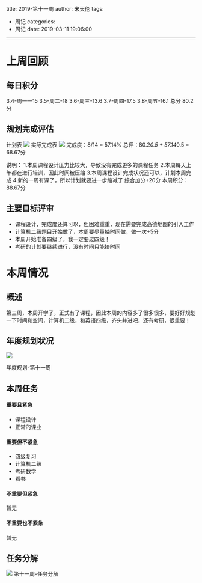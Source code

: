 title: 2019-第十一周
author: 宋天伦
tags:
  - 周记
categories:
  - 周记
date: 2019-03-11 19:06:00
---

# 上周回顾
## 每日积分
3.4-周一—15
3.5-周二-18
3.6-周三-13.6
3.7-周四-17.5
3.8-周五-16.1
总分 80.2分
## 规划完成评估

计划表
![](http://pnabaentf.bkt.clouddn.com/15523012875065.jpg)
实际完成表
![](http://pnabaentf.bkt.clouddn.com/15523012952714.jpg)
完成度：8/14 = 57.14%
总评：80.2*0.5 + 57.14*0.5 = 68.67分

说明：
1.本周课程设计压力比较大，导致没有完成更多的课程任务
2.本周每天上午都在进行培训，因此时间被压缩
3.本周课程设计完成状况还可以，计划本周完成
4.新的一周有课了，所以计划就要进一步缩减了
综合加分+20分
本周积分：88.67分

## 主要目标评审
*  课程设计，完成度还算可以，但困难重重，现在需要完成高德地图的引入工作
*  计算机二级题目开始做了，本周要尽量抽时间做，做一次+5分
*  本周开始准备四级了，我一定要过四级！
*  考研的计划要继续进行，没有时间只能挤时间
# 本周情况
## 概述
第三周，本周开学了，正式有了课程，因此本周的内容多了很多很多，要好好规划一下时间和空间，计算机二级，和英语四级，齐头并进吧，还有考研，很重要！

## 年度规划状况



![](http://pnabaentf.bkt.clouddn.com/15523017762710.jpg)


年度规划-第十一周  


## 本周任务

#### 重要且紧急

*   课程设计
*   正常的课业

#### 重要但不紧急

*   四级复习
*   计算机二级
*   考研数学
*   看书

#### 不重要但紧急

暂无

#### 不重要也不紧急

暂无

任务分解
----

![](http://pnabaentf.bkt.clouddn.com/15523023124274.jpg)
第十一周-任务分解